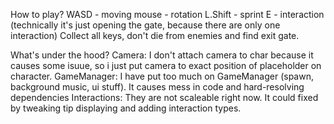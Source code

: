 How to play?
WASD - moving
mouse - rotation
L.Shift - sprint
E - interaction (technically it's just opening the gate, because there are only one interaction)
Collect all keys, don't die from enemies and find exit gate.

What's under the hood?
Camera: I don't attach camera to char because it causes some isuue, so i just put camera to exact position of placeholder on character.
GameManager: I have put too much on GameManager (spawn, background music, ui stuff). It causes mess in code and hard-resolving dependencies
Interactions: They are not scaleable right now. It could fixed by tweaking tip displaying and adding interaction types.
